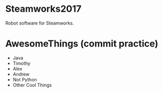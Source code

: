 # Steamworks2017
Robot software for Steamworks.

# AwesomeThings (commit practice)
* Java
* Timothy
* Alex
* Andrew
* Not Python
* Other Cool Things